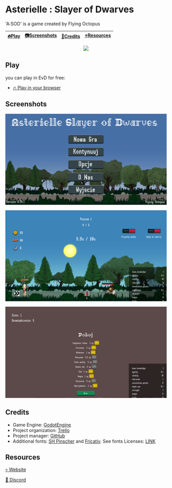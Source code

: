 # Asterielle : Slayer of Dwarves

'A:SOD' is a game created by Flying Octopus

| [:fire:Play](#Play) | [:camera:Screenshots](#screenshots) | [:wrench:Credits](#credits) | [:star:Resources](#resources) |
| ----- | ----------- | ----------- | ----------- |

<p align="center">
  <img src="https://trello-attachments.s3.amazonaws.com/5c3cf7fa31dd1986ee916543/5cec2cc909c5df75f3967d80/fbb680872d51bfb3d855ea0d7a9c6140/map_dwarf_1_concept.png" />
</p>

## Play

you can play in EvD for free:

- [:fire: Play in your browser](http://elf-vs-dwarves.pl/newest/)


## Screenshots

<p align="center">
  <img src="https://github.com/Ajver/EvD/blob/master/obraz.png" />
</p>

<p align="center">
  <img src="https://github.com/Ajver/EvD/blob/master/obraz (1).png" />
</p>

<p align="center">
  <img src="https://github.com/Ajver/EvD/blob/master/obraz (2).png" />
</p>

## Credits

- Game Engine: [GodotEngine](https://godotengine.org/)
- Project organization: [Trello](http://trello.com/)
- Project manager: [GitHub](http://github.com/)
- Additional fonts: [SH Pinscher](https://www.fontsquirrel.com/fonts/sh-pinscher?fbclid=IwAR2uKGCNNk1PXLtZ9qftjSmsgUoIQg4uWsBa96PVIqZIGqu9BflBMb_0yQo) and [Fricativ](http://www.pentacom.jp/pentacom/bitfontmaker2/gallery/?id=550). See fonts Licenses: [LINK](https://github.com/Ajver/EvD/blob/dz_add_font_licenses/Fonts/README.md)

## Resources
[:skull: Website](http://elf-vs-dwarves.com/)

[:ghost: Discord](https://discord.gg/D29mBe4)
